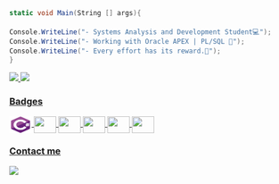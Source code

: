 ```c#
static void Main(String [] args){

Console.WriteLine("- Systems Analysis and Development Student💻");
Console.WriteLine("- Working with Oracle APEX | PL/SQL 💼");
Console.WriteLine("- Every effort has its reward.💎");
}
```
<div>
  <a href="https://github.com/senhorN">
  <img height="180em" src="https://github-readme-stats.vercel.app/api?username=senhorN&show_icons=true&theme=chartreuse-dark&include_all_commits=true&count_private=true"/>
  <img height="180em" src="https://github-readme-stats.vercel.app/api/top-langs/?username=senhorN&layout=compact&langs_count=7&theme=chartreuse-dark"/>   
</div>

<h3>Badges</h3>
<div>
  <img align="center"  height="30" width="40" src="https://raw.githubusercontent.com/devicons/devicon/master/icons/csharp/csharp-original.svg">
  <img align="center"  height="30" width="40" src="https://cdn.jsdelivr.net/gh/devicons/devicon/icons/dotnetcore/dotnetcore-original.svg">
  <img align="center"  height="30" width="40" src="https://cdn.jsdelivr.net/gh/devicons/devicon/icons/intellij/intellij-original.svg" />
  <img align="center"  height="30" width="40" src="https://cdn.jsdelivr.net/gh/devicons/devicon/icons/java/java-original-wordmark.svg" />  
  <img align="center"  height="30" width="40" src="https://cdn.jsdelivr.net/gh/devicons/devicon/icons/mysql/mysql-plain-wordmark.svg" /> 
  <img align="center"  height="30" width="40" src="https://cdn.jsdelivr.net/gh/devicons/devicon/icons/unity/unity-original-wordmark.svg" />        
</div>
<h3>Contact me</h3>
<div> 
  <a href="https://www.linkedin.com/in/n%C3%ADcolas-carloto-074595185/" target="_blank"><img src="https://img.shields.io/badge/-LinkedIn-%230077B5?style=for-the-badge&logo=linkedin&logoColor=white" target="_blank"></a> 
</div>




























